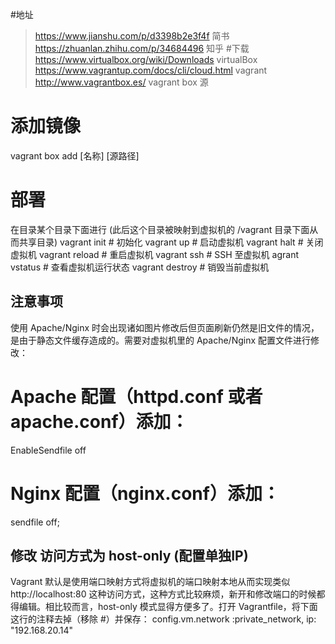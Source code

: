 #地址
> https://www.jianshu.com/p/d3398b2e3f4f  简书
> https://zhuanlan.zhihu.com/p/34684496   知乎
#下载
> https://www.virtualbox.org/wiki/Downloads      virtualBox
> https://www.vagrantup.com/docs/cli/cloud.html   vagrant
> http://www.vagrantbox.es/                       vagrant box 源


# 添加镜像
vagrant box add [名称] [源路径]

# 部署
在目录某个目录下面进行 (此后这个目录被映射到虚拟机的 /vagrant 目录下面从而共享目录)
vagrant init  # 初始化
vagrant up  # 启动虚拟机
vagrant halt  # 关闭虚拟机
vagrant reload  # 重启虚拟机
vagrant ssh  # SSH 至虚拟机
agrant vstatus  # 查看虚拟机运行状态
vagrant destroy  # 销毁当前虚拟机


## 注意事项
使用 Apache/Nginx 时会出现诸如图片修改后但页面刷新仍然是旧文件的情况，是由于静态文件缓存造成的。需要对虚拟机里的 Apache/Nginx 配置文件进行修改：
# Apache 配置（httpd.conf 或者 apache.conf）添加：
EnableSendfile off

# Nginx 配置（nginx.conf）添加：
sendfile off;



## 修改 访问方式为 host-only (配置单独IP)
Vagrant 默认是使用端口映射方式将虚拟机的端口映射本地从而实现类似 http://localhost:80 这种访问方式，这种方式比较麻烦，新开和修改端口的时候都得编辑。相比较而言，host-only 模式显得方便多了。打开 Vagrantfile，将下面这行的注释去掉（移除 #）并保存：
config.vm.network :private_network, ip: "192.168.20.14"
